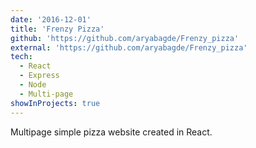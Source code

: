 ```yaml
---
date: '2016-12-01'
title: 'Frenzy Pizza'
github: 'https://github.com/aryabagde/Frenzy_pizza'
external: 'https://github.com/aryabagde/Frenzy_pizza'
tech:
  - React
  - Express
  - Node
  - Multi-page
showInProjects: true
---
```


Multipage simple pizza website created in React.
